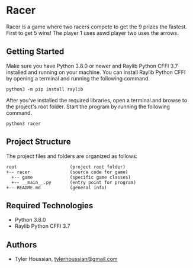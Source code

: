 # Racer

Racer is a game where two racers compete to get the 9 prizes the fastest. First to get 5 wins! The player 1 uses aswd player two uses the arrows.

## Getting Started

Make sure you have Python 3.8.0 or newer and Raylib Python CFFI 3.7 installed and running on your machine. You can install Raylib Python CFFI by opening a terminal and running the following command.

`python3 -m pip install raylib`

After you've installed the required libraries, open a terminal and browse to the project's root folder. Start the program by running the following command.

`python3 racer`

## Project Structure

The project files and folders are organized as follows:

```
root                    (project root folder)
+-- racer               (source code for game)
  +-- game              (specific game classes)
  +-- __main__.py       (entry point for program)
+-- README.md           (general info)
```

## Required Technologies

* Python 3.8.0
* Raylib Python CFFI 3.7

## Authors

* Tyler Houssian, tylerhoussian@gmail.com
